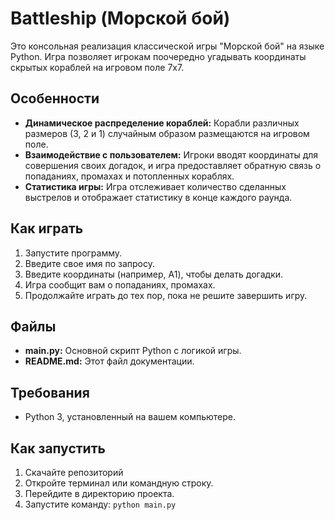 # Battleship (Морской бой) 

Это консольная реализация классической игры "Морской бой" на языке Python. Игра позволяет игрокам поочередно угадывать координаты скрытых кораблей на игровом поле 7x7.

## Особенности

- **Динамическое распределение кораблей:** Корабли различных размеров (3, 2 и 1) случайным образом размещаются на игровом поле.
- **Взаимодействие с пользователем:** Игроки вводят координаты для совершения своих догадок, и игра предоставляет обратную связь о попаданиях, промахах и потопленных кораблях.
- **Статистика игры:** Игра отслеживает количество сделанных выстрелов и отображает статистику в конце каждого раунда.

## Как играть

1. Запустите программу.
2. Введите свое имя по запросу.
3. Введите координаты (например, A1), чтобы делать догадки.
4. Игра сообщит вам о попаданиях, промахах.
5. Продолжайте играть до тех пор, пока не решите завершить игру.

## Файлы

- **main.py:** Основной скрипт Python с логикой игры.
- **README.md:** Этот файл документации.

## Требования

- Python 3, установленный на вашем компьютере.

## Как запустить

1. Скачайте репозиторий
2. Откройте терминал или командную строку.
3. Перейдите в директорию проекта.
4. Запустите команду: `python main.py`
